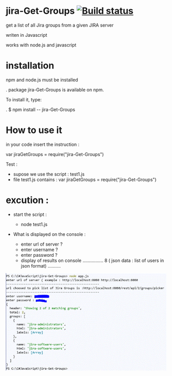 # jira-Get-Groups   [![Build status](https://ci.appveyor.com/api/projects/status/o7e9st2lpw9unue9?svg=true)](https://ci.appveyor.com/project/guihen01/npm-jira-get-groups)

get a list of all Jira groups from a given JIRA server 

writen in Javascript

works with node.js and javascript

# installation

npm and node.js must be installed

 . package jira-Get-Groups is available on npm. 
 
 To install it, type:
 
. $ npm install -- jira-Get-Groups

# How to use it

in your code insert the instruction : 

var jiraGetGroups = require("jira-Get-Groups")

Test : 
* supose we use the script : test1.js
* file test1.js contains : var jiraGetGroups = require("jira-Get-Groups")

# excution : 
* start the script :
  * node test1.js

* What is displayed on the console  : 
  * enter url of server ?
  * enter username ?
  * enter password ? 
  * display of results on console  ................
    8 ( json data : list of users in json format) ..........

![alt text]( https://github.com/guihen01/npm-jira-get-groups/blob/main/Doc/Capture.GIF "Logo Title Text 1")
